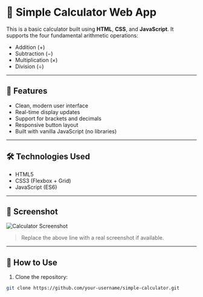 # 🧮 Simple Calculator Web App

This is a basic calculator built using **HTML**, **CSS**, and **JavaScript**. It supports the four fundamental arithmetic operations:

- Addition (+)  
- Subtraction (−)  
- Multiplication (×)  
- Division (÷)

---

## 🚀 Features

- Clean, modern user interface
- Real-time display updates
- Support for brackets and decimals
- Responsive button layout
- Built with vanilla JavaScript (no libraries)

---

## 🛠️ Technologies Used

- HTML5  
- CSS3 (Flexbox + Grid)  
- JavaScript (ES6)

---

## 📸 Screenshot

![Calculator Screenshot](screenshot.png)

> Replace the above line with a real screenshot if available.

---

## 📂 How to Use

1. Clone the repository:

```bash
git clone https://github.com/your-username/simple-calculator.git
